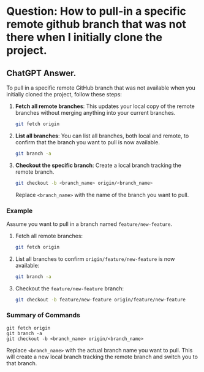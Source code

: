 # Question: How to pull-in a specific remote github branch that was not there when I initially clone the project.

## ChatGPT Answer.

To pull in a specific remote GitHub branch that was not available when you initially cloned the project, follow these steps:

1. **Fetch all remote branches**: This updates your local copy of the remote branches without merging anything into your current branches.
   ```sh
   git fetch origin
   ```

2. **List all branches**: You can list all branches, both local and remote, to confirm that the branch you want to pull is now available.
   ```sh
   git branch -a
   ```

3. **Checkout the specific branch**: Create a local branch tracking the remote branch.
   ```sh
   git checkout -b <branch_name> origin/<branch_name>
   ```
   Replace `<branch_name>` with the name of the branch you want to pull.

### Example

Assume you want to pull in a branch named `feature/new-feature`.

1. Fetch all remote branches:
   ```sh
   git fetch origin
   ```

2. List all branches to confirm `origin/feature/new-feature` is now available:
   ```sh
   git branch -a
   ```

3. Checkout the `feature/new-feature` branch:
   ```sh
   git checkout -b feature/new-feature origin/feature/new-feature
   ```

### Summary of Commands
```shell
git fetch origin
git branch -a
git checkout -b <branch_name> origin/<branch_name>
```

Replace `<branch_name>` with the actual branch name you want to pull. This will create a new local branch tracking the remote branch and switch you to that branch.
